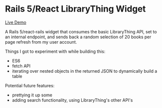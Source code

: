 # Rails 5/React LibraryThing Widget
<a href="https://lt-widget.herokuapp.com" target="_blank">Live Demo</a>

A Rails 5/react-rails widget that consumes the basic LibraryThing API, set to an internal endpoint, and sends back a random selection of 20 books per page refresh from my user account. 

Things I got to experiment with while building this:
* ES6
* fetch API
* iterating over nested objects in the returned JSON to dynamically build a table

Potential future features:
* prettying it up some
* adding search functionality, using LibraryThing's other API's
